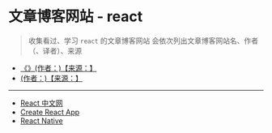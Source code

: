 # 文章博客网站 - react

> 收集看过、学习 `react` 的文章博客网站
> 会依次列出文章博客网站名、作者（、译者）、来源

- [《》(作者：)【来源：】]()
- [ (作者：)【来源：】]()

---

- [React 中文网](https://zh-hans.reactjs.org/)
- [Create React App](https://create-react-app.dev/)
- [React Native](https://reactnative.dev/)
